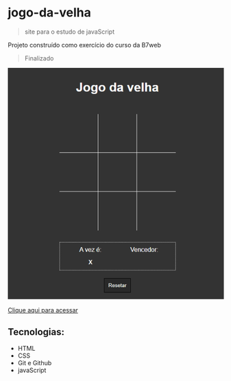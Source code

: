 # jogo-da-velha
> site para o estudo de javaScript 

Projeto construído como exercício do curso da B7web
> Finalizado

![Preview](./.github/Preview.png)

[Clique aqui para acessar]()

## Tecnologias:

- HTML
- CSS
- Git e Github
- javaScript


